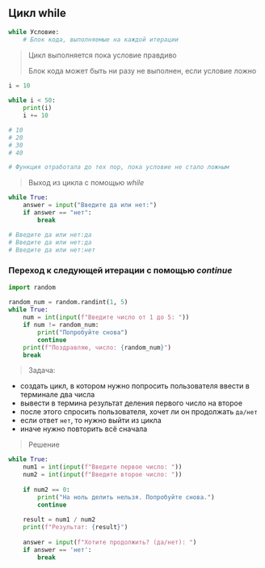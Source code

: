 ## Цикл while

```python
while Условие:
	# Блок кода, выполняемые на каждой итерации
```

> Цикл выполняется пока условие правдиво
> 
> Блок кода может быть ни разу не выполнен, если условие ложно

```python
i = 10  
  
while i < 50:  
    print(i)  
    i += 10

# 10
# 20
# 30
# 40

# Функция отработала до тех пор, пока условие не стало ложным
```

> Выход из цикла с помощью _while_

```python
while True:  
    answer = input("Введите да или нет:")  
    if answer == "нет":  
        break

# Введите да или нет:да
# Введите да или нет:да
# Введите да или нет:нет
```


### Переход к следующей итерации с помощью _continue_

```python
import random  
  
random_num = random.randint(1, 5)  
while True:  
    num = int(input(f"Введите число от 1 до 5: "))  
    if num != random_num:  
        print("Попробуйте снова")  
        continue  
    print(f"Поздравляю, число: {random_num}")  
    break
```

> Задача:
- создать цикл, в котором нужно попросить пользователя ввести в терминале два числа
- вывести в термина результат деления первого число на второе
- после этого спросить пользователя, хочет ли он продолжать `да/нет`
- если ответ `нет`, то нужно выйти из цикла
- иначе нужно повторить всё сначала

> Решение

```python
while True:  
    num1 = int(input(f"Введите первое число: "))  
    num2 = int(input(f"Введите второе число: "))  
  
    if num2 == 0:  
        print("На ноль делить нельзя. Попробуйте снова.")  
        continue  
  
    result = num1 / num2  
    print(f"Результат: {result}")  
  
    answer = input(f"Хотите продолжить? (да/нет): ")  
    if answer == 'нет':  
        break
```

